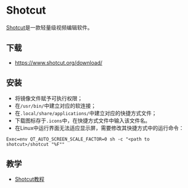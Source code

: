 # Shotcut

[Shotcut](https://www.shotcut.org/)是一款轻量级视频编辑软件。

## 下载

- https://www.shotcut.org/download/

## 安装

- 将镜像文件赋予可执行权限；
- 在`/usr/bin/`中建立对应的软连接；
- 在`.local/share/applications/`中建立对应的快捷方式文件；
- 下载图标存于`.icons`中，在快捷方式文件中输入该文件名。
- 在Linux中运行界面无法适应显示屏，需要修改其快捷方式中的运行命令：

```
Exec=env QT_AUTO_SCREEN_SCALE_FACTOR=0 sh -c "<path to shotcut>/shotcut "%F""
```

## 教学

- [Shotcut教程](https://www.bilibili.com/video/av77105895?from=search&seid=409103892336391604)